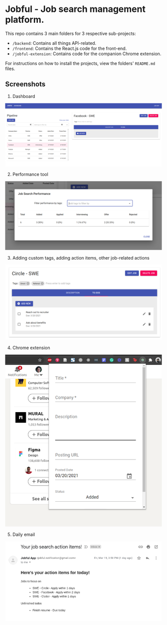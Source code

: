 # Jobful - Job search management platform.

This repo contains 3 main folders for 3 respective sub-projects:
- `/backend`: Contains all things API-related.
- `/frontend`: Contains the React.js code for the front-end.
- `/jobful-extension`: Contains code for the companion Chrome extension.

For instructions on how to install the projects, view the folders' `README.md` files.

## Screenshots

1. Dashboard

![dashboard](./screenshots/dashboard.png)

2. Performance tool

![performance](./screenshots/performance_tool.png)

3. Adding custom tags, adding action items, other job-related actions

![job_actions](./screenshots/job_actions.png)

4. Chrome extension

![extension](./screenshots/chrome_extension.png)

5. Daily email

![extension](./screenshots/daily_email.png)